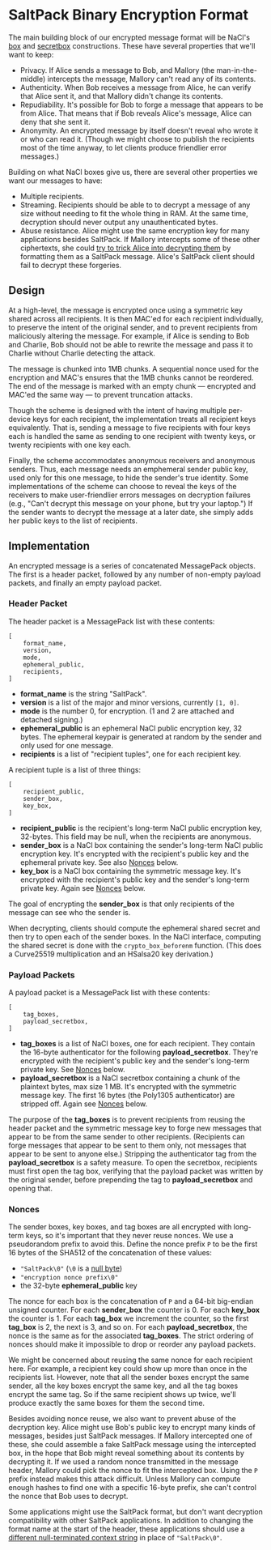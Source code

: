 # SaltPack Binary Encryption Format

The main building block of our encrypted message format will be NaCl's
[box](http://nacl.cr.yp.to/box.html) and
[secretbox](http://nacl.cr.yp.to/secretbox.html) constructions. These have
several properties that we'll want to keep:
- Privacy. If Alice sends a message to Bob, and Mallory (the man-in-the-middle)
  intercepts the message, Mallory can't read any of its contents.
- Authenticity. When Bob receives a message from Alice, he can verify that
  Alice sent it, and that Mallory didn't change its contents.
- Repudiability. It's possible for Bob to forge a message that appears to be
  from Alice. That means that if Bob reveals Alice's message, Alice can deny
  that she sent it.
- Anonymity. An encrypted message by itself doesn't reveal who wrote it or who
  can read it. (Though we might choose to publish the recipients most of the
  time anyway, to let clients produce friendlier error messages.)

Building on what NaCl boxes give us, there are several other properties we want
our messages to have:
- Multiple recipients.
- Streaming. Recipients should be able to to decrypt a message of any size
  without needing to fit the whole thing in RAM. At the same time, decryption
  should never output any unauthenticated bytes.
- Abuse resistance. Alice might use the same encryption key for many
  applications besides SaltPack. If Mallory intercepts some of these other
  ciphertexts, she could [try to trick Alice into decrypting
  them](https://blog.sandstorm.io/news/2015-05-01-is-that-ascii-or-protobuf.html)
  by formatting them as a SaltPack message. Alice's SaltPack client should fail
  to decrypt these forgeries.

## Design

At a high-level, the message is encrypted once using a symmetric key shared
across all recipients. It is then MAC'ed for each recipient individually, to
preserve the intent of the original sender, and to prevent recipients from
maliciously altering the message. For example, if Alice is sending to Bob and
Charlie, Bob should not be able to rewrite the message and pass it to Charlie
without Charlie detecting the attack.

The message is chunked into 1MB chunks. A sequential nonce used for the
encryption and MAC's ensures that the 1MB chunks cannot be reordered. The end
of the message is marked with an empty chunk — encrypted and MAC'ed the same
way — to prevent truncation attacks.

Though the scheme is designed with the intent of having multiple per-device
keys for each recipient, the implementation treats all recipient keys
equivalently.  That is, sending a message to five recipients with four
keys each is handled the same as sending to one recipient with twenty keys,
or twenty recipients with one key each.

Finally, the scheme accommodates anonymous receivers and anonymous senders. Thus,
each message needs an emphemeral sender public key, used only for this one message,
to hide the sender's true identity. Some implementations of the scheme can
choose to reveal the keys of the receivers to make user-friendlier errors
messages on decryption failures (e.g., "Can't decrypt this message on your
phone, but try your laptop.")  If the sender wants to decrypt the message
at a later date, she simply adds her public keys to the list of recipients.

## Implementation

An encrypted message is a series of concatenated MessagePack objects. The first
is a header packet, followed by any number of non-empty payload packets, and
finally an empty payload packet.

### Header Packet
The header packet is a MessagePack list with these contents:

```
[
    format_name,
    version,
    mode,
    ephemeral_public,
    recipients,
]
```

- **format_name** is the string "SaltPack".
- **version** is a list of the major and minor versions, currently `[1, 0]`.
- **mode** is the number 0, for encryption. (1 and 2 are attached and detached
  signing.)
- **ephemeral_public** is an ephemeral NaCl public encryption key, 32 bytes.
  The ephemeral keypair is generated at random by the sender and only used for
  one message.
- **recipients** is a list of "recipient tuples", one for each recipient key.

A recipient tuple is a list of three things:

```
[
    recipient_public,
    sender_box,
    key_box,
]
```

- **recipient_public** is the recipient's long-term NaCl public encryption key,
  32-bytes. This field may be null, when the recipients are anonymous.
- **sender_box** is a NaCl box containing the sender's long-term NaCl public
  encryption key. It's encrypted with the recipient's public key and the
  ephemeral private key. See also [Nonces](#nonces) below.
- **key_box** is a NaCl box containing the symmetric message key. It's
  encrypted with the recipient's public key and the sender's long-term private
  key. Again see [Nonces](#nonces) below.

The goal of encrypting the **sender_box** is that only recipients of the
message can see who the sender is.

When decrypting, clients should compute the ephemeral shared secret and then
try to open each of the sender boxes. In the NaCl interface, computing the
shared secret is done with the `crypto_box_beforenm` function. (This does a
Curve25519 multiplication and an HSalsa20 key derivation.)

### Payload Packets
A payload packet is a MessagePack list with these contents:

```
[
    tag_boxes,
    payload_secretbox,
]
```

- **tag_boxes** is a list of NaCl boxes, one for each recipient. They contain
  the 16-byte authenticator for the following **payload_secretbox**. They're
  encrypted with the recipient's public key and the sender's long-term private
  key. See [Nonces](#nonces) below.
- **payload_secretbox** is a NaCl secretbox containing a chunk of the plaintext
  bytes, max size 1 MB. It's encrypted with the symmetric message key. The
  first 16 bytes (the Poly1305 authenticator) are stripped off. Again see
  [Nonces](#nonces) below.

The purpose of the **tag_boxes** is to prevent recipients from reusing the
header packet and the symmetric message key to forge new messages that appear
to be from the same sender to other recipients. (Recipients can forge messages
that appear to be sent to them only, not messages that appear to be sent to
anyone else.) Stripping the authenticator tag from the **payload_secretbox** is
a safety measure. To open the secretbox, recipients must first open the tag
box, verifying that the payload packet was written by the original sender,
before prepending the tag to **payload_secretbox** and opening that.

### Nonces

The sender boxes, key boxes, and tag boxes are all encrypted with long-term
keys, so it's important that they never reuse nonces. We use a pseudorandom
prefix to avoid this. Define the nonce prefix `P` to be the first 16 bytes of
the SHA512 of the concatenation of these values:
- `"SaltPack\0"` (`\0` is a [null
  byte](https://www.ietf.org/mail-archive/web/tls/current/msg14734.html))
- `"encryption nonce prefix\0"`
- the 32-byte **ephemeral_public** key

The nonce for each box is the concatenation of `P` and a 64-bit big-endian
unsigned counter. For each **sender_box** the counter is 0. For each
**key_box** the counter is 1. For each **tag_box** we increment the counter, so
the first **tag_box** is 2, the next is 3, and so on. For each
**payload_secretbox**, the nonce is the same as for the associated
**tag_boxes**. The strict ordering of nonces should make it impossible to drop
or reorder any payload packets.

We might be concerned about reusing the same nonce for each recipient here. For
example, a recipient key could show up more than once in the recipients list.
However, note that all the sender boxes encrypt the same sender, all the key
boxes encrypt the same key, and all the tag boxes encrypt the same tag. So if
the same recipient shows up twice, we'll produce exactly the same boxes for
them the second time.

Besides avoiding nonce reuse, we also want to prevent abuse of the decryption
key. Alice might use Bob's public key to encrypt many kinds of messages,
besides just SaltPack messages. If Mallory intercepted one of these, she could
assemble a fake SaltPack message using the intercepted box, in the hope that
Bob might reveal something about its contents by decrypting it. If we used a
random nonce transmitted in the message header, Mallory could pick the nonce to
fit the intercepted box. Using the `P` prefix instead makes this attack
difficult. Unless Mallory can compute enough hashes to find one with a specific
16-byte prefix, she can't control the nonce that Bob uses to decrypt.

Some applications might use the SaltPack format, but don't want decryption
compatibility with other SaltPack applications. In addition to changing the
format name at the start of the header, these applications should use a
[different null-terminated context
string](https://www.ietf.org/mail-archive/web/tls/current/msg14734.html) in
place of `"SaltPack\0"`.
